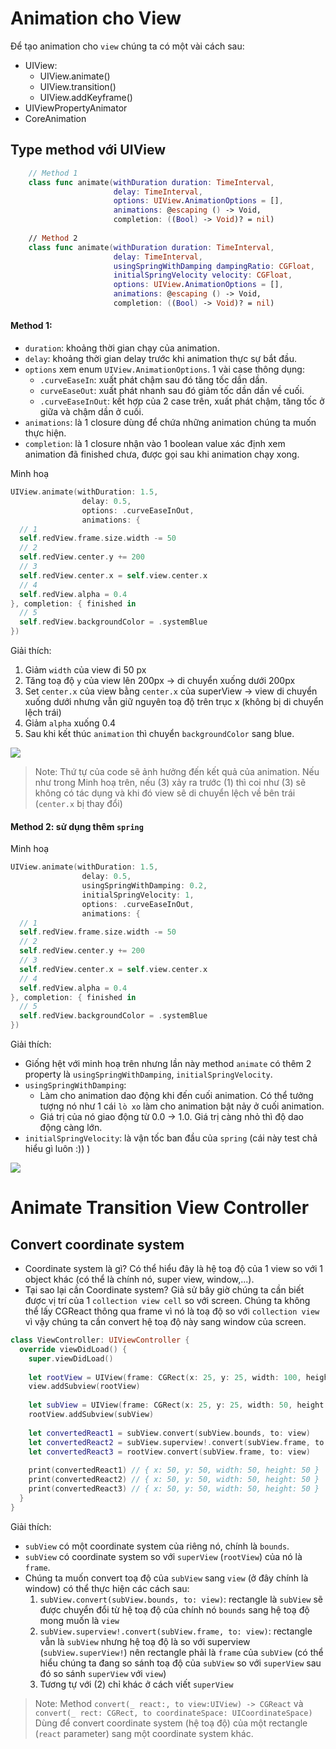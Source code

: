 # Animation cho View

Để tạo animation cho `view` chúng ta có một vài cách sau:
- UIView: 
  - UIView.animate()
  - UIView.transition()
  - UIView.addKeyframe()
- UIViewPropertyAnimator
- CoreAnimation


## Type method với UIView

```swift
    // Method 1
    class func animate(withDuration duration: TimeInterval,
                       delay: TimeInterval,
                       options: UIView.AnimationOptions = [], 
                       animations: @escaping () -> Void,
                       completion: ((Bool) -> Void)? = nil)
    
    // Method 2
    class func animate(withDuration duration: TimeInterval,
                       delay: TimeInterval,
                       usingSpringWithDamping dampingRatio: CGFloat,
                       initialSpringVelocity velocity: CGFloat,
                       options: UIView.AnimationOptions = [],
                       animations: @escaping () -> Void,
                       completion: ((Bool) -> Void)? = nil)
```

#### Method 1:
 
- `duration`: khoảng thời gian chạy của animation.
- `delay`: khoảng thời gian delay trước khi animation thực sự bắt đầu.
- `options` xem enum `UIView.AnimationOptions`. 1 vài case thông dụng:
  - `.curveEaseIn`: xuất phát chậm sau đó tăng tốc dần dần.
  - `curveEaseOut`: xuất phát nhanh sau đó giảm tốc dần dần về cuối.
  - `.curveEaseInOut`: kết hợp của 2 case trên, xuất phát chậm, tăng tốc ở giữa và chậm dần ở cuối.
- `animations`: là 1 closure dùng để chứa những animation chúng ta muốn thực hiện.
- `completion`: là 1 closure nhận vào 1 boolean value xác định xem animation đã finished chưa, được gọi sau khi animation chạy xong.

Minh hoạ

```swift
UIView.animate(withDuration: 1.5,
                delay: 0.5,
                options: .curveEaseInOut,
                animations: {
  // 1
  self.redView.frame.size.width -= 50
  // 2
  self.redView.center.y += 200
  // 3
  self.redView.center.x = self.view.center.x
  // 4
  self.redView.alpha = 0.4
}, completion: { finished in
  // 5
  self.redView.backgroundColor = .systemBlue
})
```

Giải thích:
1. Giảm `width` của view đi 50 px
2. Tăng toạ độ `y` của view lên 200px -> di chuyển xuống dưới 200px 
3. Set `center.x` của view bằng `center.x` của superView -> view di chuyển xuống dưới nhưng vẫn giữ nguyên toạ độ trên trục x (không bị di chuyển lệch trái)
4. Giảm `alpha` xuống 0.4
5. Sau khi kết thúc `animation` thì chuyển `backgroundColor` sang blue.

![](Images/Simulator-Screen-Recording-1.gif)

> Note: 
> Thứ tự của code sẽ ảnh hưởng đến kết quả của animation. Nếu như trong Minh hoạ trên, nếu (3) xảy ra trước (1) thì coi như (3) sẽ không có tác dụng và khi đó view sẽ di chuyển lệch về bên trái (`center.x` bị thay đổi) 

#### Method 2: sử dụng thêm `spring`
                   

Minh hoạ

```swift
UIView.animate(withDuration: 1.5,
                delay: 0.5,
                usingSpringWithDamping: 0.2,
                initialSpringVelocity: 1,
                options: .curveEaseInOut,
                animations: {
  // 1
  self.redView.frame.size.width -= 50
  // 2
  self.redView.center.y += 200
  // 3
  self.redView.center.x = self.view.center.x
  // 4
  self.redView.alpha = 0.4
}, completion: { finished in
  // 5
  self.redView.backgroundColor = .systemBlue
})
```

Giải thích:
- Giống hệt với minh hoạ trên nhưng lần này method `animate` có thêm 2 property là `usingSpringWithDamping`, `initialSpringVelocity`.
- `usingSpringWithDamping`:
  - Làm cho animation dao động khi đến cuối animation. Có thể tưởng tượng nó như 1 cái `lò xo` làm cho animation bật nảy ở cuối animation.
  - Giá trị của nó giao động từ 0.0 -> 1.0. Giá trị càng nhỏ thì độ dao động càng lớn.
- `initialSpringVelocity`: là vận tốc ban đầu của `spring` (cái này test chả hiểu gì luôn :)) )

![](Images/Simulator-Screen-Recording-2.gif)


# Animate Transition View Controller

## Convert coordinate system

- Coordinate system là gì? Có thể hiểu đây là hệ toạ độ của 1 view so với 1 object khác (có thể là chính nó, super view, window,...).
- Tại sao lại cần Coordinate system? Giả sử bây giờ chúng ta cần biết được vị trí của 1 `collection view cell` so với screen. Chúng ta không thể lấy CGReact thông qua frame vì nó là toạ độ so với `collection view` vì vậy chúng ta cần convert hệ toạ độ này sang window của screen.

```swift
class ViewController: UIViewController {
  override viewDidLoad() {
    super.viewDidLoad()
  
    let rootView = UIView(frame: CGRect(x: 25, y: 25, width: 100, height: 100))
    view.addSubview(rootView)
    
    let subView = UIView(frame: CGRect(x: 25, y: 25, width: 50, height: 50))
    rootView.addSubview(subView)
    
    let convertedReact1 = subView.convert(subView.bounds, to: view)
    let convertedReact2 = subView.superview!.convert(subView.frame, to: view)
    let convertedReact3 = rootView.convert(subView.frame, to: view)
    
    print(convertedReact1) // { x: 50, y: 50, width: 50, height: 50 }
    print(convertedReact2) // { x: 50, y: 50, width: 50, height: 50 }
    print(convertedReact3) // { x: 50, y: 50, width: 50, height: 50 }
  }
}
```

Giải thích:
- `subView` có một coordinate system của riêng nó, chính là `bounds`. 
- `subView` có coordinate system so với `superView` (`rootView`) của nó là `frame`.
- Chúng ta muốn convert toạ độ của `subView` sang `view` (ở đây chính là window) có thể thực hiện các cách sau:
  1. `subView.convert(subView.bounds, to: view)`: rectangle là `subView` sẽ được chuyển đổi từ hệ toạ độ của chính nó `bounds` sang hệ toạ độ mong muốn là `view`
  2. `subView.superview!.convert(subView.frame, to: view)`: rectangle vẫn là `subView` nhưng hệ toạ độ là so với superview (`subView.superView!`) nên rectangle phải là `frame` của `subView` (có thể hiểu chúng ta đang so sánh toạ độ của `subView` so với `superView` sau đó so sánh `superView` với `view`)
  3. Tương tự với (2) chỉ khác ở cách viết `superView`

> Note:
> Method `convert(_ react:, to view:UIView) -> CGReact` và `convert(_ rect: CGRect, to coordinateSpace: UICoordinateSpace)`
> Dùng để convert coordinate system (hệ toạ độ) của một rectangle (`react` parameter) sang một coordinate system khác.
